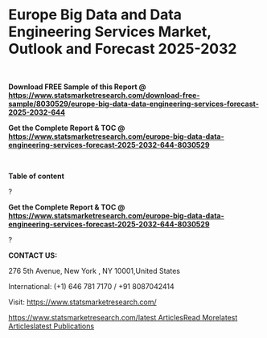 <h1>Europe Big Data and Data Engineering Services Market, Outlook and Forecast 2025-2032</h1><br/><p><strong>Download FREE Sample of this Report @ <a href="https://www.statsmarketresearch.com/download-free-sample/8030529/europe-big-data-data-engineering-services-forecast-2025-2032-644">https://www.statsmarketresearch.com/download-free-sample/8030529/europe-big-data-data-engineering-services-forecast-2025-2032-644</a></strong></p>
 
 
 
 <div><b>Get the Complete Report & TOC @ <a href="https://www.statsmarketresearch.com/europe-big-data-data-engineering-services-forecast-2025-2032-644-8030529">https://www.statsmarketresearch.com/europe-big-data-data-engineering-services-forecast-2025-2032-644-8030529</a></b></div>
 
 
 
 <p><br />
 
 <b>Table of content</b></p>
 
 
 
 <p>? </p>
 
 
 
 <div><b>Get the Complete Report & TOC @ <a href="https://www.statsmarketresearch.com/europe-big-data-data-engineering-services-forecast-2025-2032-644-8030529">https://www.statsmarketresearch.com/europe-big-data-data-engineering-services-forecast-2025-2032-644-8030529</a></b></div>
 
 
 
 <p>? </p>
 
 
 
 <p><b>CONTACT US:</b><br />
 
 276 5th Avenue, New York , NY 10001,United States<br />
 
 International: (+1) 646 781 7170 / +91 8087042414<br />
 
 Visit: <a href="https://www.statsmarketresearch.com/">https://www.statsmarketresearch.com/</a><br />
 
 <a href="https://gyeongbokgung.com">https://www.statsmarketresearch.com/</a><a href="https://hallyeomaritime.com">latest Articles</a><a href="https://jingwansa.com">Read More</a><a href="https://nguoiviet.jp/">latest Articles</a><a href="https://www.intelmarketresearch.com/">latest Publications</a></p>